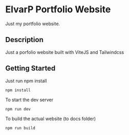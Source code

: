 # ElvarP Portfolio Website

Just my portfolio website.

## Description

Just a porfolio website built with ViteJS and Tailwindcss

## Getting Started

Just run npm install

```
npm install

```

To start the dev server

```
npm run dev
```

To build the actual website (to docs folder)

```
npm run build
```
